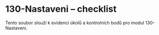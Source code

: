 # 130-Nastaveni – checklist

Tento soubor slouží k evidenci úkolů a kontrolních bodů pro modul 130-Nastaveni.